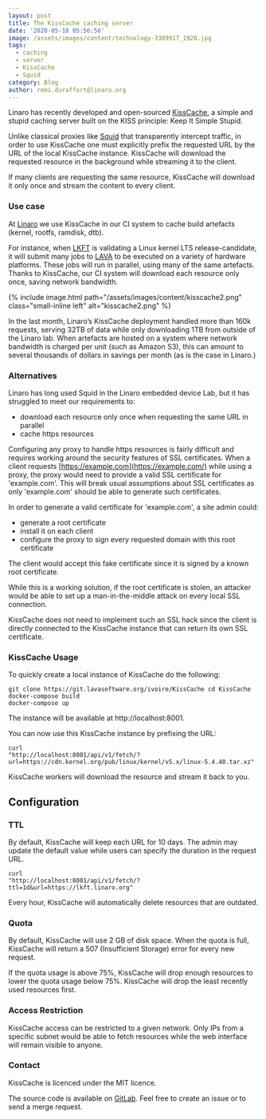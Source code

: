 ```yaml
---
layout: post
title: The KissCache caching server
date: '2020-05-18 05:56:56'
image: /assets/images/content/technology-3389917_1920.jpg
tags:
  - caching
  - server
  - KissCache
  - Squid
category: Blog
author: remi.duraffort@linaro.org
---
```

Linaro has recently developed and open-sourced [KissCache](https://git.lavasoftware.org/ivoire/kisscache/), a simple and stupid caching server built on the KISS principle: Keep It Simple Stupid.

Unlike classical proxies like [Squid](http://www.squid-cache.org/) that transparently intercept traffic, in order to use KissCache one must explicitly prefix the requested URL by the URL of the local KissCache instance. KissCache will download the requested resource in the background while streaming it to the client.

If many clients are requesting the same resource, KissCache will download it only once and stream the content to every client.

### **Use case**

At [](https://www.linaro.org/)[Linaro](https://www.linaro.org/) we use KissCache in our CI system to cache build artefacts (kernel, rootfs, ramdisk, dtb).

For instance, when [LKFT](https://lkft.linaro.org/) is validating a Linux kernel LTS release-candidate, it will submit many jobs to [LAVA](https://lavasoftware.org/) to be executed on a variety of hardware platforms. These jobs will run in parallel, using many of the same artefacts. Thanks to KissCache, our CI system will download each resource only once, saving network bandwidth.

{% include image.html path="/assets/images/content/kisscache2.png" class="small-inline left" alt="kisscache2.png" %}

In the last month, Linaro’s KissCache deployment handled more than 160k requests, serving 32TB of data while only downloading 1TB from outside of the Linaro lab. When artefacts are hosted on a system where network bandwidth is charged per unit (such as Amazon S3), this can amount to several thousands of dollars in savings per month (as is the case in Linaro.)

### **Alternatives**

Linaro has long used Squid in the Linaro embedded device Lab, but it has struggled to meet our requirements to:

* download each resource only once when requesting the same URL in parallel
* cache https resources

Configuring any proxy to handle https resources is fairly difficult and requires working around the security features of SSL certificates. When a client requests [https://example.com](https://example.com/) while using a proxy, the proxy would need to provide a valid SSL certificate for 'example.com'. This will break usual assumptions about SSL certificates as only 'example.com' should be able to generate such certificates.

In order to generate a valid certificate for 'example.com', a site admin could:

* generate a root certificate
* install it on each client
* configure the proxy to sign every requested domain with this root certificate

The client would accept this fake certificate since it is signed by a known root certificate.

While this is a working solution, if the root certificate is stolen, an attacker would be able to set up a man-in-the-middle attack on every local SSL connection.

KissCache does not need to implement such an SSL hack since the client is directly connected to the KissCache instance that can return its own SSL certificate. 

### **KissCache Usage**

To quickly create a local instance of KissCache do the following:

```
git clone https://git.lavasoftware.org/ivoire/KissCache cd KissCache
docker-compose build
docker-compose up
```

The instance will be available at http://localhost:8001.

You can now use this KissCache instance by prefixing the URL:

```
curl
"http://localhost:8001/api/v1/fetch/?url=https://cdn.kernel.org/pub/linux/kernel/v5.x/linux-5.4.40.tar.xz"
```

KissCache workers will download the resource and stream it back to you. 

## **Configuration**

### **TTL**

By default, KissCache will keep each URL for 10 days. The admin may update the default value while users can specify the duration in the request URL.

```
curl
"http://localhost:8001/api/v1/fetch/?ttl=1d&url=https://lkft.linaro.org"
```

Every hour, KissCache will automatically delete resources that are outdated. 

### **Quota**

By default, KissCache will use 2 GB of disk space. When the quota is full, KissCache will return a 507 (Insufficient Storage) error for every new request.

If the quota usage is above 75%, KissCache will drop enough resources to lower the quota usage below 75%. KissCache will drop the least recently used resources first.

### Access Restriction

KissCache access can be restricted to a given network. Only IPs from a specific subnet would be able to fetch resources while the web interface will remain visible to anyone.

### Contact

KissCache is licenced under the MIT licence.  

The source code is available on [GitLab](https://git.lavasoftware.org/ivoire/kisscache). Feel free to create an issue or to send a merge request.